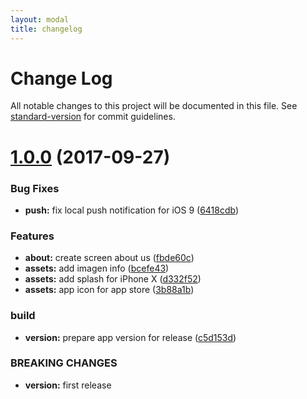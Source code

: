 ```yaml
---
layout: modal
title: changelog
---
```

# Change Log

All notable changes to this project will be documented in this file. See [standard-version](https://github.com/conventional-changelog/standard-version) for commit guidelines.

<a name="1.0.0"></a>
# [1.0.0](https://github.com/flyve-mdm/flyve-mdm-ios-inventory-agent/compare/0.1.0...1.0.0) (2017-09-27)


### Bug Fixes

* **push:** fix local push notification for iOS 9 ([6418cdb](https://github.com/flyve-mdm/flyve-mdm-ios-inventory-agent/commit/6418cdb))


### Features

* **about:** create screen about us ([fbde60c](https://github.com/flyve-mdm/flyve-mdm-ios-inventory-agent/commit/fbde60c))
* **assets:** add imagen info ([bcefe43](https://github.com/flyve-mdm/flyve-mdm-ios-inventory-agent/commit/bcefe43))
* **assets:** add splash for iPhone X ([d332f52](https://github.com/flyve-mdm/flyve-mdm-ios-inventory-agent/commit/d332f52))
* **assets:** app icon for app store ([3b88a1b](https://github.com/flyve-mdm/flyve-mdm-ios-inventory-agent/commit/3b88a1b))


### build

* **version:** prepare app version for release ([c5d153d](https://github.com/flyve-mdm/flyve-mdm-ios-inventory-agent/commit/c5d153d))


### BREAKING CHANGES

* **version:** first release
